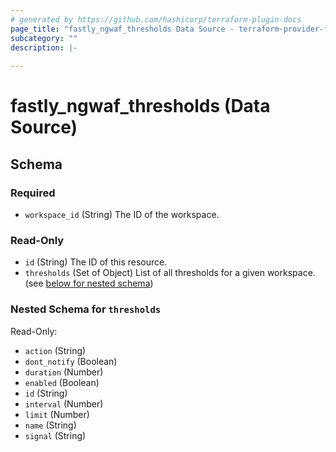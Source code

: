 ```yaml
---
# generated by https://github.com/hashicorp/terraform-plugin-docs
page_title: "fastly_ngwaf_thresholds Data Source - terraform-provider-fastly"
subcategory: ""
description: |-
  
---
```


# fastly_ngwaf_thresholds (Data Source)





<!-- schema generated by tfplugindocs -->
## Schema

### Required

- `workspace_id` (String) The ID of the workspace.

### Read-Only

- `id` (String) The ID of this resource.
- `thresholds` (Set of Object) List of all thresholds for a given workspace. (see [below for nested schema](#nestedatt--thresholds))

<a id="nestedatt--thresholds"></a>
### Nested Schema for `thresholds`

Read-Only:

- `action` (String)
- `dont_notify` (Boolean)
- `duration` (Number)
- `enabled` (Boolean)
- `id` (String)
- `interval` (Number)
- `limit` (Number)
- `name` (String)
- `signal` (String)
